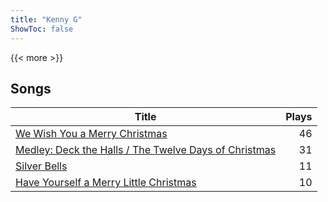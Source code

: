 ```yaml
---
title: "Kenny G"
ShowToc: false
---
```


{{< more >}}

## Songs
Title | Plays 
----- | -----: 
[We Wish You a Merry Christmas](/songs/we-wish-you-a-merry-christmas) | 46
[Medley: Deck the Halls / The Twelve Days of Christmas](/songs/medley-deck-the-halls-the-twelve-days-of-christmas) | 31
[Silver Bells](/songs/silver-bells) | 11
[Have Yourself a Merry Little Christmas](/songs/have-yourself-a-merry-little-christmas) | 10

